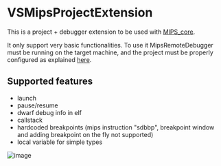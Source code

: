 # VSMipsProjectExtension

This is a project + debugger extension to be used with [MIPS_core](https://github.com/jobmarley/MIPS_core).

It only support very basic functionalities.
To use it MipsRemoteDebugger must be running on the target machine, and the project must be properly configured as explained [here](https://github.com/jobmarley/mips_project_test).

## Supported features
- launch
- pause/resume
- dwarf debug info in elf
- callstack
- hardcoded breakpoints (mips instruction "sdbbp", breakpoint window and adding breakpoint on the fly not supported)
- local variable for simple types

![image](https://user-images.githubusercontent.com/99695100/178160470-03acb55f-7645-4ae0-8374-3537b45f9cbd.png)
